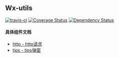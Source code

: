 ## Wx-utils

[![travis-ci](https://travis-ci.org/Tencent/wepy.svg?branch=master)](https://travis-ci.org/urionz/wx-utils)
[![Coverage Status](https://coveralls.io/repos/github/urionz/wx-utils/badge.svg?branch=master)](https://coveralls.io/github/urionz/wx-utils?branch=master)
[![Dependency Status](https://david-dm.org/urionz/wx-utils.svg)](https://david-dm.org/urionz/wx-utils)



#### 具体组件文档
* [http - http请求](./packages/wx-http-axios/README.md)
* [tips - tips弹窗](./packages/wx-tips/README.md)